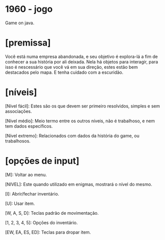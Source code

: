 # 1960 - jogo

Game on java.

# [premissa]

Você está numa empresa abandonada, e seu objetivo é explora-lá a fim de conhecer a sua história por ali deixada. Nela há objetos para interagir, para isso é nescessário que você vá em sua direção, estes estão bem destacados pelo mapa. E tenha cuidado com a escuridão.

# [níveis]

[Nível fácil]: Estes são os que devem ser primeiro resolvidos, simples e sem associações.

[Nível médio]: Meio termo entre os outros níveis, não é trabalhoso, e nem tem dados específicos.

[Nível extremo]: Relacionados com dados da história do game, ou trabalhosos.

# [opções de input]

[M]: Voltar ao menu.

[NIVEL]: Este quando utilizado em enigmas, mostrará o nível do mesmo.

[I]: Abrir/fechar inventário.

[U]: Usar item.

[W, A, S, D]: Teclas padrão de movimentação.

[1, 2, 3, 4, 5]: Opções do inventário.

[EW, EA, ES, ED]: Teclas para dropar item.
